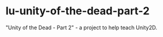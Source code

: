 lu-unity-of-the-dead-part-2
===========================

"Unity of the Dead - Part 2" - a project to help teach Unity2D.
